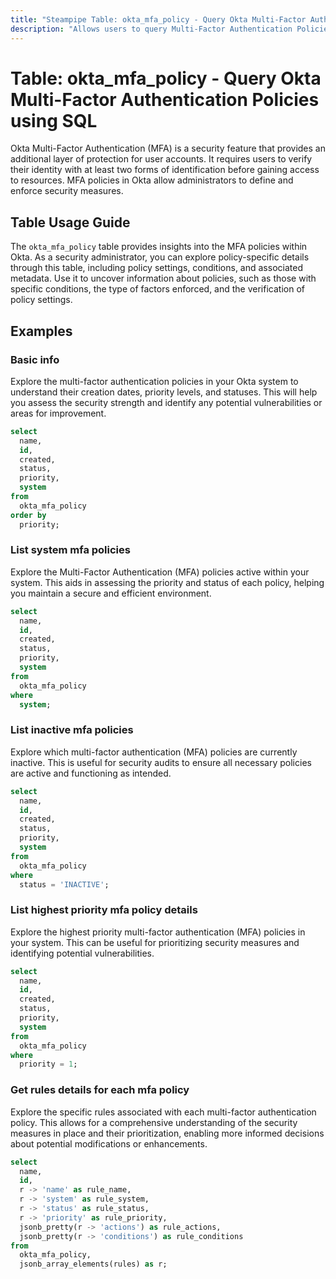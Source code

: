 ```yaml
---
title: "Steampipe Table: okta_mfa_policy - Query Okta Multi-Factor Authentication Policies using SQL"
description: "Allows users to query Multi-Factor Authentication Policies in Okta, specifically the policy details and settings, providing insights into the security measures in place."
---
```


# Table: okta_mfa_policy - Query Okta Multi-Factor Authentication Policies using SQL

Okta Multi-Factor Authentication (MFA) is a security feature that provides an additional layer of protection for user accounts. It requires users to verify their identity with at least two forms of identification before gaining access to resources. MFA policies in Okta allow administrators to define and enforce security measures.

## Table Usage Guide

The `okta_mfa_policy` table provides insights into the MFA policies within Okta. As a security administrator, you can explore policy-specific details through this table, including policy settings, conditions, and associated metadata. Use it to uncover information about policies, such as those with specific conditions, the type of factors enforced, and the verification of policy settings.

## Examples

### Basic info
Explore the multi-factor authentication policies in your Okta system to understand their creation dates, priority levels, and statuses. This will help you assess the security strength and identify any potential vulnerabilities or areas for improvement.

```sql
select
  name,
  id,
  created,
  status,
  priority,
  system
from
  okta_mfa_policy
order by
  priority;
```

### List system mfa policies
Explore the Multi-Factor Authentication (MFA) policies active within your system. This aids in assessing the priority and status of each policy, helping you maintain a secure and efficient environment.

```sql
select
  name,
  id,
  created,
  status,
  priority,
  system
from
  okta_mfa_policy
where
  system;
```

### List inactive mfa policies
Explore which multi-factor authentication (MFA) policies are currently inactive. This is useful for security audits to ensure all necessary policies are active and functioning as intended.

```sql
select
  name,
  id,
  created,
  status,
  priority,
  system
from
  okta_mfa_policy
where
  status = 'INACTIVE';
```

### List highest priority mfa policy details
Explore the highest priority multi-factor authentication (MFA) policies in your system. This can be useful for prioritizing security measures and identifying potential vulnerabilities.

```sql
select
  name,
  id,
  created,
  status,
  priority,
  system
from
  okta_mfa_policy
where
  priority = 1;
```

### Get rules details for each mfa policy
Explore the specific rules associated with each multi-factor authentication policy. This allows for a comprehensive understanding of the security measures in place and their prioritization, enabling more informed decisions about potential modifications or enhancements.

```sql
select
  name,
  id,
  r -> 'name' as rule_name,
  r -> 'system' as rule_system,
  r -> 'status' as rule_status,
  r -> 'priority' as rule_priority,
  jsonb_pretty(r -> 'actions') as rule_actions,
  jsonb_pretty(r -> 'conditions') as rule_conditions
from
  okta_mfa_policy,
  jsonb_array_elements(rules) as r;
```